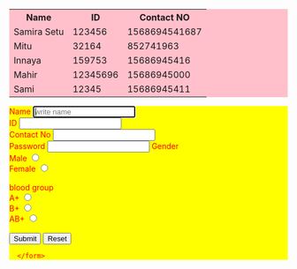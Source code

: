 <html>
  <head>
     <link rel="stylesheet" href="https://cdn.jsdelivr.net/npm/bootstrap@4.6.2/dist/css/bootstrap.min.css" integrity="sha384-xOolHFLEh07PJGoPkLv1IbcEPTNtaed2xpHsD9ESMhqIYd0nLMwNLD69Npy4HI+N" crossorigin="anonymous">
	 <style>
	    level{ 
		color:red;
		}
		form{
		background-color:yellow;
		}
		table{
		background-color:pink;
		}
	 </style>
  </head>
  <body>
      <table class="table table-hover">
	  <tr>
	    <th>Name</th>
		<th>ID</th>
		<th>Contact NO</th>
	</tr>
	<tr>
       <td>Samira Setu</td>
       <td>123456</td>	
       <td>1568694541687</td>	   
	</tr>
	<tr>
       <td>Mitu</td>
       <td>32164</td>	
       <td>852741963</td>	   
	</tr>
	<tr>
       <td>Innaya</td>
       <td>159753</td>	
       <td>15686945416</td>	   
	</tr>
	<tr>
       <td>Mahir</td>
       <td>12345696</td>	
       <td>15686945000</td>	   
	</tr>
	<tr>
       <td>Sami</td>
       <td>12345</td>	
       <td>15686945411</td>	   
	</tr>
    </table>
	  <form>
	 <level >Name</level> 
      <input class="form-control" type="text" placeholder ="write name" autofocus="autofocus"/>
	  <br>
	  <level>ID</level>
	  <input class="form-control"type="text"/>
	  <br>
	  <level>Contact No</level>
	  <input class="form-control" type="text"/>
	  <br>
	  <level>Password</level>
	  <input class="form-control"type="password/>"
	  <br>
	  <level>Gender</level>
	  <br>
	  <level>Male</level>
	  <input name="sex"type="radio"/>
	  <br>
	  <level>Female</level>
	  <input name="sex" type="radio">
	  <br>
	  <br>
	  <level>blood group</level>
	  <br>
	  <level>A+</level>
	  <input name="bg"type ="radio"/>
	  <br>
	  <level>B+</levl>
	  <input name="bg"type="radio"/>
	  <br>
	  <level>AB+</level>
	  <input name="bg" type="radio"/>
	  <br>
	  <br>
	  <input class="btn-success" type="Submit"/>
	  <input  class="btn-danger"type="Reset"/>
	  
	  
	  </form>
   </body>
</html>
